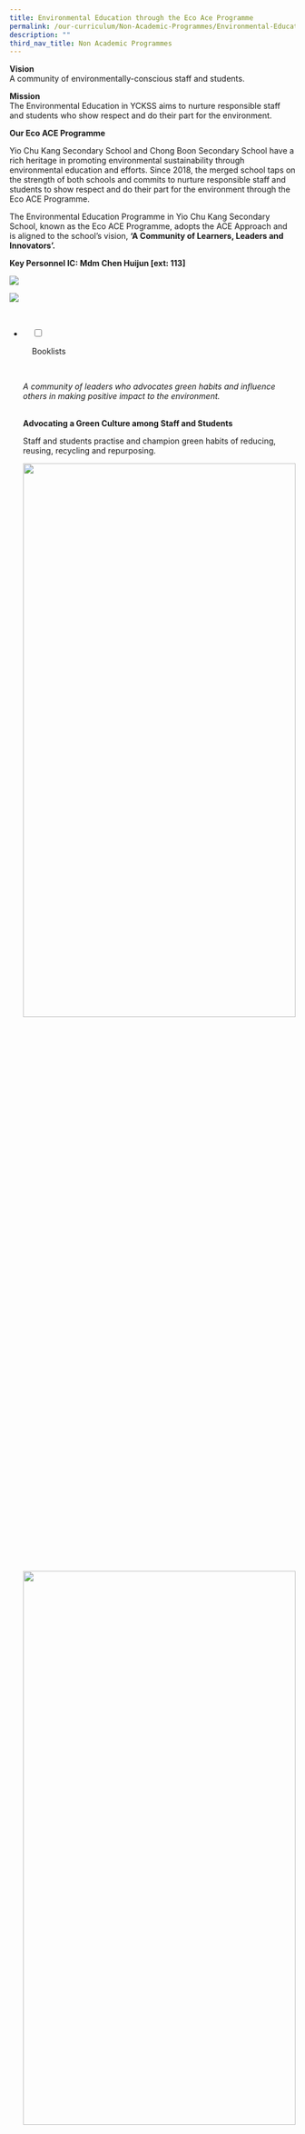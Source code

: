 ```yaml
---
title: Environmental Education through the Eco Ace Programme
permalink: /our-curriculum/Non-Academic-Programmes/Environmental-Education-through-the-Eco-Ace-Programme/
description: ""
third_nav_title: Non Academic Programmes
---
```

**Vision**  
A community of environmentally-conscious staff and students.  
  
**Mission**  
The Environmental Education in YCKSS aims to nurture responsible staff and students who show respect and do their part for the environment.  
  

**Our Eco ACE Programme**

Yio Chu Kang Secondary School and Chong Boon Secondary School have a rich heritage in promoting environmental sustainability through environmental education and efforts. Since 2018, the merged school taps on the strength of both schools and commits to nurture responsible staff and students to show respect and do their part for the environment through the Eco ACE Programme.

The Environmental Education Programme in Yio Chu Kang Secondary School, known as the Eco ACE Programme, adopts the ACE Approach and is aligned to the school’s vision,&nbsp;**‘A Community of Learners, Leaders and Innovators’.**

**Key Personnel IC: Mdm Chen Huijun \[ext: 113\]**

![](/images/Our%20Curriculum/Non%20Academic%20Programmes/Environ%20Edu%20Eco%20Ace%20Program/Environ%20Edu%20Eco%20Ace%20Program/E2.png)

![](/images/Our%20Curriculum/Non%20Academic%20Programmes/Environ%20Edu%20Eco%20Ace%20Program/Environ%20Edu%20Eco%20Ace%20Program/E3.png)

<ul class="jekyllcodex_accordion">

&nbsp;&nbsp;<li>

&nbsp;&nbsp;&nbsp;&nbsp;<input type="checkbox" id="accordion1">

&nbsp;&nbsp;&nbsp;&nbsp;<label for="accordion1">Booklists</label>

&nbsp;&nbsp;&nbsp;&nbsp;<div>

<p> <i>A community of leaders who advocates green habits and influence others in making positive impact to the environment.</i><br><br>  
  

<b>Advocating a Green Culture among Staff and Students</b><br>

Staff and students practise and champion green habits of reducing, reusing, recycling and repurposing.<br>
	
<img style="width:100%;height:50%" src="/images/Our%20Curriculum/Non%20Academic%20Programmes/Environ%20Edu%20Eco%20Ace%20Program/Advocate/A1.png">
			<img style="width:100%;height:50%" src="/images/Our%20Curriculum/Non%20Academic%20Programmes/Environ%20Edu%20Eco%20Ace%20Program/Advocate/A2.png"><br><br>
			
<b>Outreach Programmes</b><br>  
  
Through various platforms such as Values-in-Action Programme, Service Learning and other outreach programmes, students have the opportunities to spread their green messages to the community.<br><br>
			<img style="width:70%;height:50%" src="/images/Our%20Curriculum/Non%20Academic%20Programmes/Environ%20Edu%20Eco%20Ace%20Program/Advocate/A3.png">
			<img style="width:70%;height:50%" src="/images/Our%20Curriculum/Non%20Academic%20Programmes/Environ%20Edu%20Eco%20Ace%20Program/Advocate/A4.png"><img style="width:100%;height:50%" src="/images/Our%20Curriculum/Non%20Academic%20Programmes/Environ%20Edu%20Eco%20Ace%20Program/Advocate/A5.png"><img style="width:100%;height:50%" src="/images/Our%20Curriculum/Non%20Academic%20Programmes/Environ%20Edu%20Eco%20Ace%20Program/Advocate/A6.png">
			</p>


&nbsp;&nbsp;&nbsp;&nbsp;</div>

</li>
	<li>

&nbsp;&nbsp;&nbsp;&nbsp;<input type="checkbox" id="accordion2">

&nbsp;&nbsp;&nbsp;&nbsp;<label for="accordion2">Create</label>

&nbsp;&nbsp;&nbsp;&nbsp;<div>

<p> <i>A community of innovators who creates sustainable ideas and green initiatives.</i><br>

As a community of innovators, the school created and installed its own rainwater harvesting system. The rainwater collected in these tanks is used to water the green scape and for general cleaning of the school.<br>

The school also has 59 solar panels that are grid-tied to a utilities company. These panels generate a significant amount of solar energy for the school. Additional solar panels, which were installed within the sight of students, serve as an authentic learning resource for students to engage in multi-disciplinary discussions.<br>

With their creativity, students have participated in external competitions and programmes to show their commitment towards environment conservation.<br>
			<img style="width:100%;height:50%" src="/images/Our%20Curriculum/Non%20Academic%20Programmes/Environ%20Edu%20Eco%20Ace%20Program/Create/C1.png">
			<img style="width:100%;height:50%" src="/images/Our%20Curriculum/Non%20Academic%20Programmes/Environ%20Edu%20Eco%20Ace%20Program/Create/C2.png">
			</p>

&nbsp;&nbsp;&nbsp;&nbsp;</div>

</li>
	
<li>

&nbsp;&nbsp;&nbsp;&nbsp;<input type="checkbox" id="accordion3">

&nbsp;&nbsp;&nbsp;&nbsp;<label for="accordion3">Educate</label>

&nbsp;&nbsp;&nbsp;&nbsp;<div>

<p> In line with 21st century competencies and CCE2021, there is a larger educational call to nurture students who are able to exercise sound and discerning decision-making as they grow into concerned and responsible citizens. There is potential to develop students’ deeper appreciation for, and to motivate them into committed actions towards realising that their personal and collective lifestyle choices do have an impact on the environment.<br><br>

<b>Multi-disciplinary Eco Project</b><br>

The Multi-disciplinary Eco Project is an integrated learning experience that encourages students to break away from compartmentalising the different subject disciplines. It provides opportunities for students to explore the&nbsp;<b>interconnections between subjects</b>&nbsp;such as Humanities, Science and Mathematics.<br>&nbsp;

The integrated curriculum provides&nbsp;<b>authentic problem solving experiences</b>&nbsp;with application to real-world situations, tapping on Problem-Based Learning approach and incorporate&nbsp;<b>RICE Thinking Skills</b>&nbsp;of Reflective, Inventive, Critical and Empathetic Thinking.<br>&nbsp;

The Eco Project capitalises on&nbsp;<b>technology and innovations</b>&nbsp;in STEM to find viable responses to sustainability-friendly solutions and innovations. The addition of the six roof-mounted solar panels allow students to view them within their sight. The supporting system allows students to collect data on the amount of energy generated by the solar panels. The system is complemented with temperature, light intensity and humidity sensors to allow students to identify patterns between weather conditions and amount of energy harnessed by the solar panels.<br><br>
			<img style="width:100%;height:50%" src="/images/Our%20Curriculum/Non%20Academic%20Programmes/Environ%20Edu%20Eco%20Ace%20Program/Educate/E1.png"><br><br>
	
Other educational opportunities include learning journeys and activities within and beyond the school.<br>
	
<img style="width:100%;height:50%" src="/images/Our%20Curriculum/Non%20Academic%20Programmes/Environ%20Edu%20Eco%20Ace%20Program/Educate/E2.png">
	<img style="width:100%;height:50%" src="/images/Our%20Curriculum/Non%20Academic%20Programmes/Environ%20Edu%20Eco%20Ace%20Program/Educate/E3.png">
</p>
	<iframe allowfullscreen="" allow="accelerometer; autoplay; clipboard-write; encrypted-media; gyroscope; picture-in-picture; web-share" frameborder="0" title="YouTube video player" src="https://www.youtube.com/embed/Mvt6ue9TaJY" height="315" width="560"></iframe>

&nbsp;&nbsp;&nbsp;&nbsp;</div>

</li>
	
	

	
</ul>